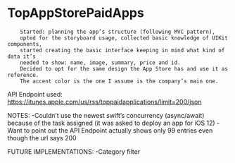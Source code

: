 # TopAppStorePaidApps

        Started: planning the app’s structure (following MVC pattern), 
        opted for the storyboard usage, collected basic knowledge of UIKit components,
        started creating the basic interface keeping in mind what kind of data it’s
        needed to show: name, image, summary, price and id.
        Decided to opt for the same design the App Store has and use it as reference.
        The accent color is the one I assume is the company’s main one.


API Endpoint used:
https://itunes.apple.com/us/rss/toppaidapplications/limit=200/json

NOTES:
-Couldn’t use the newest swift’s concurrency (async/await) because of the task assigned (it was asked to deploy an app for iOS 12)
-Want to point out the API Endpoint actually shows only 99 entries even though the url says 200

FUTURE IMPLEMENTATIONS:
-Category filter
